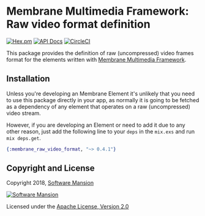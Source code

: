 # Membrane Multimedia Framework: Raw video format definition

[![Hex.pm](https://img.shields.io/hexpm/v/membrane_raw_video_format.svg)](https://hex.pm/packages/membrane_raw_video_format)
[![API Docs](https://img.shields.io/badge/api-docs-yellow.svg?style=flat)](https://hexdocs.pm/membrane_raw_video_format/)
[![CircleCI](https://circleci.com/gh/membraneframework/membrane_raw_video_format.svg?style=svg)](https://circleci.com/gh/membraneframework/membrane_raw_video_format)

This package provides the definition of raw (uncompressed) video frames format for the elements written with
[Membrane Multimedia Framework](https://membraneframework.org).

## Installation

Unless you're developing an Membrane Element it's unlikely that you need to
use this package directly in your app, as normally it is going to be fetched as
a dependency of any element that operates on a raw (uncompressed) video stream.

However, if you are developing an Element or need to add it due to any other
reason, just add the following line to your `deps` in the `mix.exs` and run
`mix deps.get`.

```elixir
{:membrane_raw_video_format, "~> 0.4.1"}
```

## Copyright and License

Copyright 2018, [Software Mansion](https://swmansion.com/?utm_source=git&utm_medium=readme&utm_campaign=membrane)

[![Software Mansion](https://logo.swmansion.com/logo?color=white&variant=desktop&width=200&tag=membrane-github)](https://swmansion.com/?utm_source=git&utm_medium=readme&utm_campaign=membrane)

Licensed under the [Apache License, Version 2.0](LICENSE)
